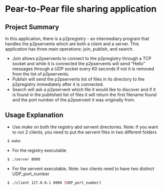 # Pear-to-Pear file sharing application
## Project Summary
In this application, there is a p2pregistry - an intermediary program that handles the p2pservents which are both a client and a server. This application has three main operations: join, publish, and search. 
  * Join allows p2pservents to connect to the p2pregistry through a TCP socket and while it is connected the p2pservents will send “Hello” messages through a UDP socket every 60 seconds if not it is removed from the list of p2pservents. 
  * Publish will send the p2pservents list of files in its directory to the p2pregistry immediately after it is connected. 
  * Search will ask a p2pservent which file it would like to discover and if it is found in the published list of files it will return the first filename found and the port number of the p2pservent it was originally from.

## Usage Explanation
  * Use _make_ on both the registry abd servent directories. Note: if you want to run 2 clients, you need to put the servent files in two different folders
  ```sh
   $ make
   ```
  * For the registry executable
  ```sh
   $ ./server 8000
   ```
  * For the servent executable. Note: two clients need to have two distinct UDP_port_number
  ```sh
   $ ./client 127.0.0.1 8000 (UDP_port_number)
   ```
